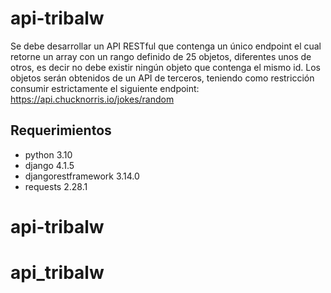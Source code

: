 # api-tribalw

Se debe desarrollar un API RESTful que contenga un único endpoint el cual retorne un array con un rango definido de 25 objetos, diferentes 
unos de otros, es decir no debe existir ningún objeto que contenga el mismo id.
Los objetos serán obtenidos de un API de terceros, teniendo como restricción consumir estrictamente el siguiente endpoint:
https://api.chucknorris.io/jokes/random


## Requerimientos
 - python 3.10
 - django 4.1.5
 - djangorestframework 3.14.0
 - requests 2.28.1

# api-tribalw
# api_tribalw
